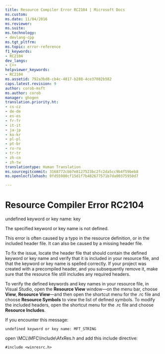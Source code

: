 ```yaml
---
title: Resource Compiler Error RC2104 | Microsoft Docs
ms.custom: 
ms.date: 11/04/2016
ms.reviewer: 
ms.suite: 
ms.technology:
- devlang-cpp
ms.tgt_pltfrm: 
ms.topic: error-reference
f1_keywords:
- RC2104
dev_langs:
- C++
helpviewer_keywords:
- RC2104
ms.assetid: 792a3bd8-cb4c-4817-b288-4ce37082b582
caps.latest.revision: 9
author: corob-msft
ms.author: corob
manager: ghogen
translation.priority.ht:
- cs-cz
- de-de
- es-es
- fr-fr
- it-it
- ja-jp
- ko-kr
- pl-pl
- pt-br
- ru-ru
- tr-tr
- zh-cn
- zh-tw
translationtype: Human Translation
ms.sourcegitcommit: 3168772cbb7e8127523bc2fc2da5cc9b4f59beb8
ms.openlocfilehash: 0fd55980cf15d1f7b482677571b7da00375950d7

---
```

# Resource Compiler Error RC2104
undefined keyword or key name: key  
  
 The specified keyword or key name is not defined.  
  
 This error is often caused by a typo in the resource definition, or in the included header file. It can also be caused by a missing header file.  
  
 To fix the issue, locate the header file that should contain the defined keyword or key name and verify that it is included in your resource file, and that the keyword or key name is spelled correctly. If your project was created with a precompiled header, and you subsequently remove it, make sure that the resource file still includes any required headers.  
  
 To verify the defined keywords and key names in your resource file, in Visual Studio, open the **Resource View** window—on the menu bar, choose **View**, **Resource View**—and then open the shortcut menu for the .rc file and choose **Resource Symbols** to view the list of defined symbols. To modify the included headers, open the shortcut menu for the .rc file and choose **Resource Includes**.  
  
 If you encounter this message:  
  
```  
undefined keyword or key name: MFT_STRING   
```  
  
 open \MCL\MFC\Include\AfxRes.h and add this include directive:  
  
```  
#include <winresrc.h>  
```


<!--HONumber=Jan17_HO2-->


